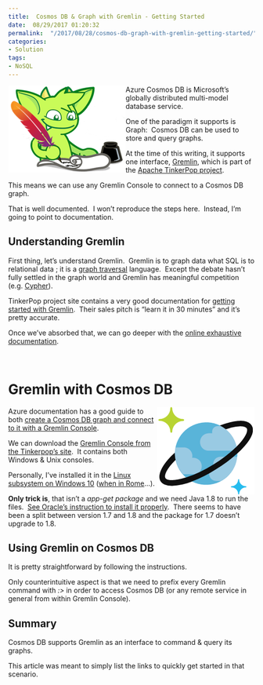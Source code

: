 ```yaml
---
title:  Cosmos DB & Graph with Gremlin - Getting Started
date:  08/29/2017 01:20:32
permalink:  "/2017/08/28/cosmos-db-graph-with-gremlin-getting-started/"
categories:
- Solution
tags:
- NoSQL
---
```

<p><a href="assets/2017/8/cosmos-db-graph-with-gremlin-getting-started/gremlin-apache1.png"><img width="240" height="178" title="gremlin-apache[1]" align="left" style="border:0 currentcolor;border-image:none;float:left;display:inline;background-image:none;" alt="gremlin-apache[1]" src="assets/2017/8/cosmos-db-graph-with-gremlin-getting-started/gremlin-apache1_thumb.png" border="0"/></a>Azure Cosmos DB is Microsoft’s globally distributed multi-model database service.</p>
<p>One of the paradigm it supports is Graph:&nbsp; Cosmos DB can be used to store and query graphs.</p>
<p>At the time of this writing, it supports one interface, <a href="https://en.wikipedia.org/wiki/Gremlin_(programming_language)" target="_blank">Gremlin</a>, which is part of the <a href="http://tinkerpop.apache.org/" target="_blank">Apache TinkerPop project</a>.</p>
<p>This means we can use any Gremlin Console to connect to a Cosmos DB graph.</p>
<p>That is well documented.&nbsp; I won’t reproduce the steps here.&nbsp; Instead, I’m going to point to documentation.</p>
<h2>Understanding Gremlin</h2>
<p>First thing, let’s understand Gremlin.&nbsp; Gremlin is to graph data what SQL is to relational data ; it is a <a href="https://en.wikipedia.org/wiki/Graph_traversal" target="_blank">graph traversal</a> language.&nbsp; Except the debate hasn’t fully settled in the graph world and Gremlin has meaningful competition (e.g. <a href="https://en.wikipedia.org/wiki/Cypher_Query_Language" target="_blank">Cypher</a>).</p>
<p>TinkerPop project site contains a very good documentation for <a href="http://tinkerpop.apache.org/docs/current/tutorials/getting-started/" target="_blank">getting started with Gremlin</a>.&nbsp; Their sales pitch is “learn it in 30 minutes” and it’s pretty accurate.</p>
<p>Once we’ve absorbed that, we can go deeper with the <a href="http://tinkerpop.apache.org/docs/3.2.5/reference/" target="_blank">online exhaustive documentation</a>.</p>
<h1><br />
Gremlin with Cosmos DB</h1>
<p><a href="assets/2017/8/cosmos-db-graph-with-gremlin-getting-started/cosmos-db1.png"><img width="200" height="178" title="cosmos-db[1]" align="right" style="border:0 currentcolor;border-image:none;float:right;display:inline;background-image:none;" alt="cosmos-db[1]" src="assets/2017/8/cosmos-db-graph-with-gremlin-getting-started/cosmos-db1_thumb.png" border="0"/></a>Azure documentation has a good guide to both <a href="https://docs.microsoft.com/en-us/azure/cosmos-db/create-graph-gremlin-console" target="_blank">create a Cosmos DB graph and connect to it with a Gremlin Console</a>.</p>
<p>We can download the <a href="http://tinkerpop.apache.org/" target="_blank">Gremlin Console from the Tinkerpop’s site</a>.&nbsp; It contains both Windows &amp; Unix consoles.</p>
<p align="left">Personally, I’ve installed it in the <a href="https://msdn.microsoft.com/en-us/commandline/wsl/install_guide" target="_blank">Linux subsystem on Windows 10</a> (<a href="http://idioms.thefreedictionary.com/When+in+Rome" target="_blank">when in Rome</a>…).</p>
<p align="left"><strong>Only trick is</strong>, that isn’t a <em>app-get package</em> and we need Java 1.8 to run the files.&nbsp; <a href="https://tecadmin.net/install-oracle-java-8-ubuntu-via-ppa/" target="_blank">See Oracle’s instruction to install it properly</a>.&nbsp; There seems to have been a split between version 1.7 and 1.8 and the package for 1.7 doesn’t upgrade to 1.8.</p>
<h2 align="left">Using Gremlin on Cosmos DB</h2>
<p align="left">It is pretty straightforward by following the instructions.</p>
<p align="left">Only counterintuitive aspect is that we need to prefix every Gremlin command with <em>:&gt; </em>in order to access Cosmos DB (or any remote service in general from within Gremlin Console).</p>
<h2 align="left">Summary</h2>
<p align="left">Cosmos DB supports Gremlin as an interface to command &amp; query its graphs.</p>
<p align="left">This article was meant to simply list the links to quickly get started in that scenario.</p>